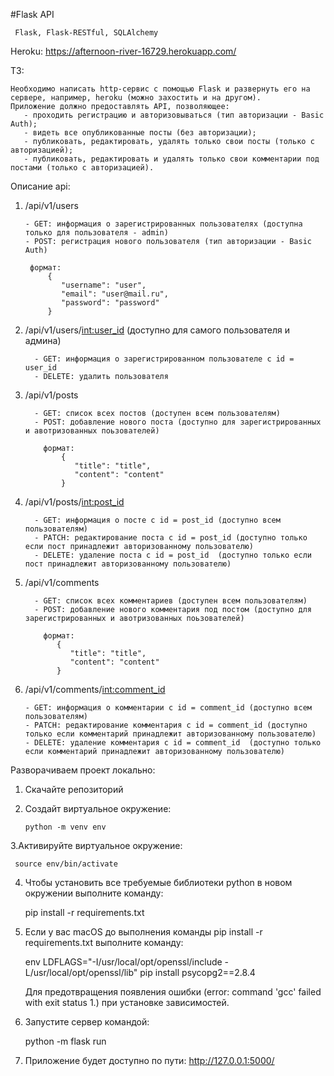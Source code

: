 #Flask API

     Flask, Flask-RESTful, SQLAlchemy

Heroku: https://afternoon-river-16729.herokuapp.com/

ТЗ:

    Необходимо написать http-сервис с помощью Flask и развернуть его на сервере, например, heroku (можно захостить и на другом). 
    Приложение должно предоставлять API, позволяющее:
       - проходить регистрацию и авторизовываться (тип авторизации - Basic Auth); 
       - видеть все опубликованные посты (без авторизации); 
       - публиковать, редактировать, удалять только свои посты (только с авторизацией); 
       - публиковать, редактировать и удалять только свои комментарии под постами (только с авторизацией).

Описание api:

1. /api/v1/users

       - GET: информация о зарегистрированных пользователях (доступна только для пользователя - admin)
       - POST: регистрация нового пользователя (тип авторизации - Basic Auth)
     
        формат:
            {
               "username": "user",
               "email": "user@mail.ru",
               "password": "password"
            }

2. /api/v1/users/<int:user_id> (доступно для самого пользователя и админа)

         - GET: информация о зарегистрированном пользователе с id = user_id 
         - DELETE: удалить пользователя 

3. /api/v1/posts

         - GET: список всех постов (доступен всем пользователям)
         - POST: добавление нового поста (доступно для зарегистрированных и авотризованных поьзователей)

           формат:
               {
                  "title": "title",
                  "content": "content"
               }

4. /api/v1/posts/<int:post_id>

         - GET: информация о посте с id = post_id (доступно всем пользователям)
         - PATCH: редактирование поста с id = post_id (доступно только если пост принадлежит авторизованному пользователю)
         - DELETE: удаление поста с id = post_id  (доступно только если пост принадлежит авторизованному пользователю)

5. /api/v1/comments

         - GET: список всех комментариев (доступен всем пользователям)
         - POST: добавление нового комментария под постом (доступно для зарегистрированных и авотризованных поьзователей)

           формат:
              {
                 "title": "title",
                 "content": "content"
              }
    
6. /api/v1/comments/<int:comment_id>

       - GET: информация о комментарии с id = comment_id (доступно всем пользователям)
       - PATCH: редактирование комментария с id = comment_id (доступно только если комментарий принадлежит авторизованному пользователю)
       - DELETE: удаление комментария с id = comment_id  (доступно только если комментарий принадлежит авторизованному пользователю)
    
Разворачиваем проект локально:

1. Скачайте репозиторий

2. Создайт виртуальное окружение:

       python -m venv env

3.Активируйте виртуальное окружение:

     source env/bin/activate

4. Чтобы установить все требуемые библиотеки python в новом окружении выполните команду:

     pip install -r requirements.txt

5. Если у вас macOS до выполнения команды pip install -r requirements.txt выполните команду:

     env LDFLAGS="-I/usr/local/opt/openssl/include -L/usr/local/opt/openssl/lib" pip install psycopg2==2.8.4      
     
     Для предотвращения появления ошибки (error: command 'gcc' failed with exit status 1.) при установке зависимостей.

6. Запустите сервер командой:

     python -m flask run

7. Приложение будет доступно по пути: http://127.0.0.1:5000/

